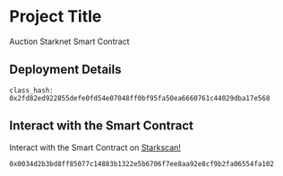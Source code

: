 # Project Title
Auction Starknet Smart Contract

## Deployment Details

```
class_hash: 0x2fd82ed922855defe0fd54e07048ff0bf95fa50ea6660761c44029dba17e568

```

## Interact with the Smart Contract

Interact with the Smart Contract on [Starkscan!](https://sepolia.starkscan.co/contract/0x0034d2b3bd8ff85077c14883b1322e5b6706f7ee8aa92e8cf9b2fa06554fa102#read-write-contract-sub-read)
```
0x0034d2b3bd8ff85077c14883b1322e5b6706f7ee8aa92e8cf9b2fa06554fa102
```


